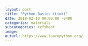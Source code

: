 ```yaml
---
layout: post
title: "Python Basics (Link)"
date: 2018-02-10 00:00:00 -0400
categories: materials
subcategories: refsheet
image:
outurl: https://www.learnpython.org/
---
```

